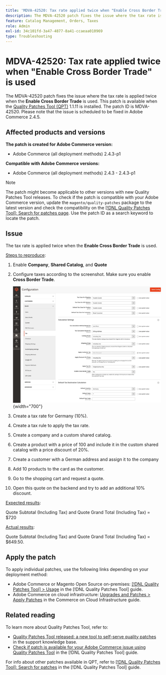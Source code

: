 ```yaml
---
title: 'MDVA-42520: Tax rate applied twice when "Enable Cross Border Trade" is used'
description: The MDVA-42520 patch fixes the issue where the tax rate is applied twice when the **Enable Cross Border Trade** is used. This patch is available when the [Quality Patches Tool (QPT)](https://experienceleague.adobe.com/en/docs/commerce-operations/tools/quality-patches-tool/quality-patches-tool-to-self-serve-quality-patches) 1.1.11 is installed. The patch ID is MDVA-42520. Please note that the issue is scheduled to be fixed in Adobe Commerce 2.4.5.
feature: Catalog Management, Orders, Taxes
role: Admin
exl-id: 34c101fd-3a47-4877-8a41-ccaeaa010969
type: Troubleshooting
---
```

# MDVA-42520: Tax rate applied twice when "Enable Cross Border Trade" is used

The MDVA-42520 patch fixes the issue where the tax rate is applied twice when the **Enable Cross Border Trade** is used. This patch is available when the [Quality Patches Tool (QPT)](https://experienceleague.adobe.com/en/docs/commerce-operations/tools/quality-patches-tool/quality-patches-tool-to-self-serve-quality-patches) 1.1.11 is installed. The patch ID is MDVA-42520. Please note that the issue is scheduled to be fixed in Adobe Commerce 2.4.5.

## Affected products and versions

**The patch is created for Adobe Commerce version:**

* Adobe Commerce (all deployment methods) 2.4.3-p1

**Compatible with Adobe Commerce versions:**

* Adobe Commerce (all deployment methods) 2.4.3 - 2.4.3-p1

>[!NOTE]
>
>The patch might become applicable to other versions with new Quality Patches Tool releases. To check if the patch is compatible with your Adobe Commerce version, update the `magento/quality-patches` package to the latest version and check the compatibility on the [[!DNL Quality Patches Tool]: Search for patches page](https://experienceleague.adobe.com/en/docs/commerce-operations/tools/quality-patches-tool/quality-patches-tool-to-self-serve-quality-patches). Use the patch ID as a search keyword to locate the patch.

## Issue

The tax rate is applied twice when the **Enable Cross Border Trade** is used.

<u>Steps to reproduce</u>:

1. Enable **Company**, **Shared Catalog**, and **Quote**
1. Configure taxes according to the screenshot. Make sure you enable **Cross Border Trade**.

    ![tax settings](/help/assets/tools/tax_settings_1.png){width="700"}

1. Create a tax rate for Germany (10%).
1. Create a tax rule to apply the tax rate.
1. Create a company and a custom shared catalog.
1. Create a product with a price of 100 and include it in the custom shared catalog with a price discount of 20%.
1. Create a customer with a German address and assign it to the company
1. Add 10 products to the card as the customer.
1. Go to the shopping cart and request a quote.
1. Open this quote on the backend and try to add an additional 10% discount.

<u>Expected results</u>:

Quote Subtotal (Including Tax) and Quote Grand Total (Including Tax) = $720

<u>Actual results</u>:

Quote Subtotal (Including Tax) and Quote Grand Total (Including Tax) = $649.50.

## Apply the patch

To apply individual patches, use the following links depending on your deployment method:

* Adobe Commerce or Magento Open Source on-premises: [[!DNL Quality Patches Tool] > Usage](/help/tools/quality-patches-tool/usage.md) in the [!DNL Quality Patches Tool] guide.
* Adobe Commerce on cloud infrastructure: [Upgrades and Patches > Apply Patches](https://experienceleague.adobe.com/docs/commerce-cloud-service/user-guide/develop/upgrade/apply-patches.html) in the Commerce on Cloud Infrastructure guide.

## Related reading

To learn more about Quality Patches Tool, refer to:

* [Quality Patches Tool released: a new tool to self-serve quality patches](https://experienceleague.adobe.com/en/docs/commerce-operations/tools/quality-patches-tool/quality-patches-tool-to-self-serve-quality-patches) in the support knowledge base.
* [Check if patch is available for your Adobe Commerce issue using Quality Patches Tool](/help/tools/quality-patches-tool/patches-available-in-qpt/check-patch-for-magento-issue-with-magento-quality-patches.md) in the [!DNL Quality Patches Tool] guide.

For info about other patches available in QPT, refer to [[!DNL Quality Patches Tool]: Search for patches](https://experienceleague.adobe.com/tools/commerce-quality-patches/index.html) in the [!DNL Quality Patches Tool] guide.

